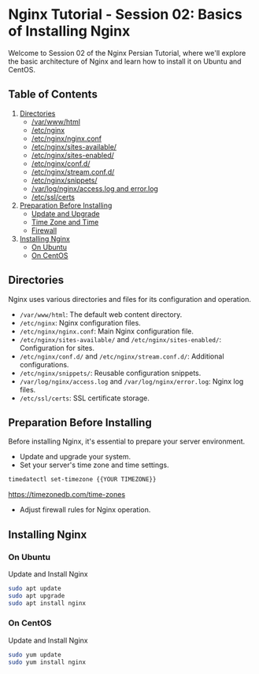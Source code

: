 # Nginx Tutorial - Session 02: Basics of Installing Nginx

Welcome to Session 02 of the Nginx Persian Tutorial, where we'll explore the basic architecture of Nginx and learn how to install it on Ubuntu and CentOS.

## Table of Contents

1. [Directories](#directories)
   - [/var/www/html](#/var/www/html)
   - [/etc/nginx](#/etc/nginx)
   - [/etc/nginx/nginx.conf](#/etc/nginx/nginx.conf)
   - [/etc/nginx/sites-available/](#/etc/nginx/sites-available/)
   - [/etc/nginx/sites-enabled/](#/etc/nginx/sites-enabled/)
   - [/etc/nginx/conf.d/](#/etc/nginx/conf.d/)
   - [/etc/nginx/stream.conf.d/](#/etc/nginx/stream.conf.d/)
   - [/etc/nginx/snippets/](#/etc/nginx/snippets/)
   - [/var/log/nginx/access.log and error.log](#/var/log/nginx/access.log-and-error.log)
   - [/etc/ssl/certs](#/etc/ssl/certs)
2. [Preparation Before Installing](#preparation-before-installing)
   - [Update and Upgrade](#update-and-upgrade)
   - [Time Zone and Time](#time-zone-and-time)
   - [Firewall](#firewall)
3. [Installing Nginx](#installing-nginx)
   - [On Ubuntu](#on-ubuntu)
   - [On CentOS](#on-centos)


## Directories

Nginx uses various directories and files for its configuration and operation.

- `/var/www/html`: The default web content directory.
- `/etc/nginx`: Nginx configuration files.
- `/etc/nginx/nginx.conf`: Main Nginx configuration file.
- `/etc/nginx/sites-available/` and `/etc/nginx/sites-enabled/`: Configuration for sites.
- `/etc/nginx/conf.d/` and `/etc/nginx/stream.conf.d/`: Additional configurations.
- `/etc/nginx/snippets/`: Reusable configuration snippets.
- `/var/log/nginx/access.log` and `/var/log/nginx/error.log`: Nginx log files.
- `/etc/ssl/certs`: SSL certificate storage.

## Preparation Before Installing

Before installing Nginx, it's essential to prepare your server environment.

- Update and upgrade your system.
- Set your server's time zone and time settings.
```bash
timedatectl set-timezone {{YOUR TIMEZONE}}
```
https://timezonedb.com/time-zones

- Adjust firewall rules for Nginx operation.

## Installing Nginx

### On Ubuntu
Update and Install Nginx
```bash
sudo apt update
sudo apt upgrade
sudo apt install nginx
```
### On CentOS
Update and Install Nginx
```bash
sudo yum update
sudo yum install nginx
```
